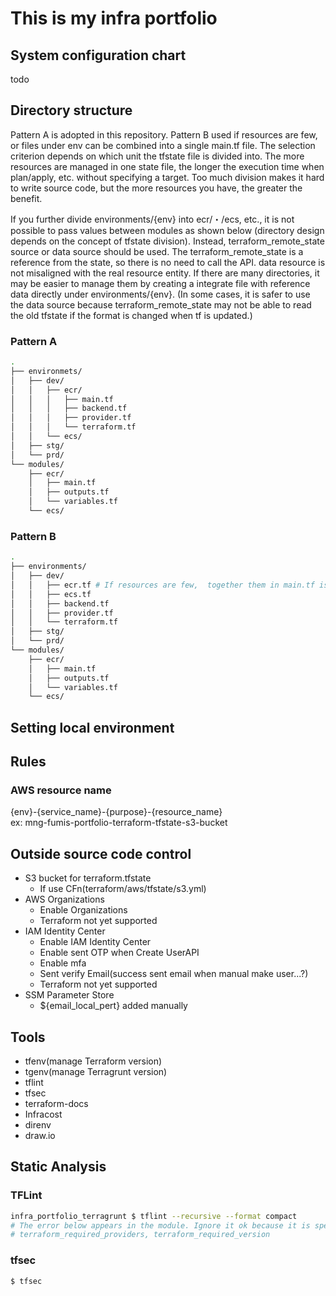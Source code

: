 # This is my infra portfolio

## System configuration chart

todo

## Directory structure

Pattern A is adopted in this repository.
Pattern B used if resources are few, or files under env can be combined into a single main.tf file.
The selection criterion depends on which unit the tfstate file is divided into.
The more resources are managed in one state file, the longer the execution time when plan/apply, etc. without specifying a target.
Too much division makes it hard to write source code, but the more resources you have, the greater the benefit.

If you further divide environments/{env} into ecr/・/ecs, etc., it is not possible to pass values between modules as shown below (directory design depends on the concept of tfstate division).
Instead, terraform_remote_state source or data source should be used.
The terraform_remote_state is a reference from the state, so there is no need to call the API. data resource is not misaligned with the real resource entity.
If there are many directories, it may be easier to manage them by creating a integrate file with reference data directly under environments/{env}.
(In some cases, it is safer to use the data source because terraform_remote_state may not be able to read the old tfstate if the format is changed when tf is updated.)

### Pattern A

```sh
.
├── environmets/
│   ├── dev/
│   │   ├── ecr/
│   │   │   ├── main.tf
│   │   │   ├── backend.tf
│   │   │   ├── provider.tf
│   │   │   └── terraform.tf
│   │   └── ecs/
│   ├── stg/
│   └── prd/
└── modules/
    ├── ecr/
    │   ├── main.tf
    │   ├── outputs.tf
    │   └── variables.tf
    └── ecs/
```

### Pattern B

```sh
.
├── environments/
│   ├── dev/
│   │   ├── ecr.tf # If resources are few,  together them in main.tf is ok.
│   │   ├── ecs.tf
│   │   ├── backend.tf
│   │   ├── provider.tf
│   │   └── terraform.tf
│   ├── stg/
│   └── prd/
└── modules/
    ├── ecr/
    │   ├── main.tf
    │   ├── outputs.tf
    │   └── variables.tf
    └── ecs/
```

## Setting local environment

## Rules

### AWS resource name

{env}-{service_name}-{purpose}-{resource_name}  
ex: mng-fumis-portfolio-terraform-tfstate-s3-bucket


## Outside source code control

- S3 bucket for terraform.tfstate
  - If use CFn(terraform/aws/tfstate/s3.yml)
- AWS Organizations
  - Enable Organizations
  - Terraform not yet supported
- IAM Identity Center
  - Enable IAM Identity Center
  - Enable sent OTP when Create UserAPI
  - Enable mfa
  - Sent verify Email(success sent email when manual make user...?)
  - Terraform not yet supported
- SSM Parameter Store
  - ${email_local_pert} added manually

## Tools

- tfenv(manage Terraform version)
- tgenv(manage Terragrunt version)
- tflint
- tfsec
- terraform-docs
- Infracost
- direnv
- draw.io

## Static Analysis

### TFLint

```sh
infra_portfolio_terragrunt $ tflint --recursive --format compact
# The error below appears in the module. Ignore it ok because it is specified on the use side. (Even if set the disable setting in tflint.hcl, the error appears...)
# terraform_required_providers, terraform_required_version
```

### tfsec

```sh
$ tfsec
```
